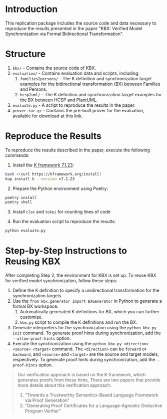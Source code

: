 # Introduction

This replication package includes the source code and data necessary to reproduce the results presented in the paper "KBX: Verified Model Synchronization via Formal Bidirectional Transformation".

# Structure

1. `kbx/` - Contains the source code of KBX.
2. `evaluation/` - Contains evaluation data and scripts, including:
   1. `families2persons/` - The K definition and synchronization target examples for the bidirectional transformation (BX) between Families and Persons.
   2. `hcsp2uml/` - The K definition and synchronization target examples for the BX between HCSP and PlantUML.
3. `evaluate.py` - A script to reproduce the results in the paper.
4. `prover.tar.gz` - Contains the pre-built prover for the evaluation, available for download at this [link](https://doi.org/10.5281/zenodo.7482286).

# Reproduce the Results

To reproduce the results described in the paper, execute the following commands:

1. Install the [K framework 7.1.23](https://github.com/runtimeverification/k/releases/tag/v7.1.23):
```bash
bash <(curl https://kframework.org/install)
kup install k --version v7.1.23
```

2. Prepare the Python environment using Poetry:
```bash
poetry install
poetry shell
```

3. Install `cloc` and `tokei` for counting lines of code

4. Run the evaluation script to reproduce the results:
```bash
python evaluate.py
```

# Step-by-Step Instructions to Reusing KBX
After completing Step 2, the environment for KBX is set up. To reuse KBX for verified model synchronization, follow these steps:

1. Define the K definition to specify a unidirectional transformation for the synchronization targets.
2. Use the `from kbx.generator import BXGenerator` in Python to generate a formal BX workspace:
   1. Automatically generated K definitions for BX, which you can further customize.
   2. `kbx.py` script to compile the K definitions and run the BX.
3. Generate interpreters for the synchronization using the `python kbx.py init` command. 
To generate proof hints during synchronization, add the `--allow-proof-hints` option.
4. Execute the synchronization using the `python kbx.py <direction> <source> <target>` command.
The `<direction>` can be `forward` or `backward`, and `<source>` and `<target>` are the source and target models, respectively.
To generate proof hints during synchronization, add the `--proof-hints` option.

> Our verification approach is based on the K framework, which generates proofs from these hints. 
> There are two papers that provide more details about this verification approach:
> 1. "Towards a Trustworthy Semantics-Based Language Framework via Proof Generation"
> 2. "Generating Proof Certificates for a Language-Agnostic Deductive Program Verifier"